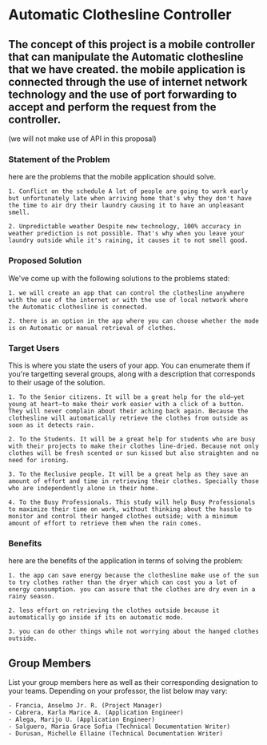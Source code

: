 ﻿# Automatic Clothesline Controller
## The concept of this project is a mobile controller that can manipulate the Automatic clothesline that we have created. the mobile application is connected through the use of internet network technology and the use of port forwarding to accept and perform the request from the controller. 
(we will not make use of API in this proposal)

### Statement of the Problem
here are the problems that the mobile application should solve.

	1. Conflict on the schedule A lot of people are going to work early but unfortunately late when arriving home that's why they don't have the time to air dry their laundry causing it to have an unpleasant smell.  
 
	2. Unpredictable weather Despite new technology, 100% accuracy in weather prediction is not possible. That's why when you leave your laundry outside while it's raining, it causes it to not smell good. 
 

### Proposed Solution
We've come up with the following solutions to the problems stated:

	1. we will create an app that can control the clothesline anywhere with the use of the internet or with the use of local network where the Automatic clothesline is connected.

	2. there is an option in the app where you can choose whether the mode is on Automatic or manual retrieval of clothes.


### Target Users
This is where you state the users of your app. You can enumerate them if you're targetting several groups, along with a description that corresponds to their usage of the solution.

	1. To the Senior citizens. It will be a great help for the old—yet young at heart—to make their work easier with a click of a button. They will never complain about their aching back again. Because the clothesline will automatically retrieve the clothes from outside as soon as it detects rain. 

	2. To the Students. It will be a great help for students who are busy with their projects to make their clothes line-dried. Because not only clothes will be fresh scented or sun kissed but also straighten and no need for ironing. 
 
	3. To the Reclusive people. It will be a great help as they save an amount of effort and time in retrieving their clothes. Specially those who are independently alone in their home. 
 
	4. To the Busy Professionals. This study will help Busy Professionals to maximize their time on work, without thinking about the hassle to monitor and control their hanged clothes outside; with a minimum amount of effort to retrieve them when the rain comes. 
 

### Benefits
here are the benefits of the application in terms of solving the problem:

	1. the app can save energy because the clothesline make use of the sun to try clothes rather than the dryer which can cost you a lot of energy consumption. you can assure that the clothes are dry even in a rainy season. 
	
	2. less effort on retrieving the clothes outside because it automatically go inside if its on automatic mode.
	
	3. you can do other things while not worrying about the hanged clothes outside.



## Group Members
List your group members here as well as their corresponding designation to your teams. Depending on your professor, the list below may vary:

	- Francia, Anselmo Jr. R. (Project Manager)
	- Cabrera, Karla Marice A. (Application Engineer)
	- Alega, Marijo U. (Application Engineer)
	- Salguero, Maria Grace Sofia (Technical Documentation Writer)
	- Durusan, Michelle Ellaine (Technical Documentation Writer)
